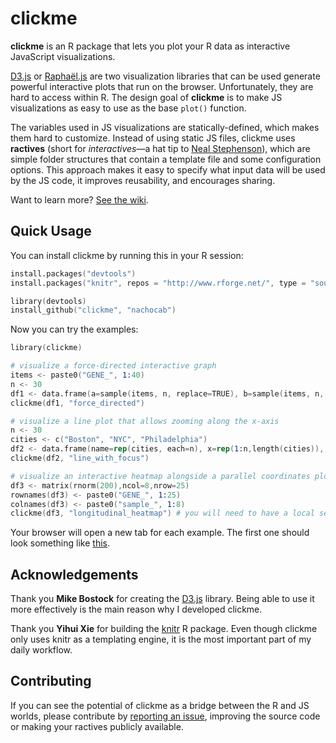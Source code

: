 # clickme

**clickme** is an R package that lets you plot your R data as interactive JavaScript visualizations.

[D3.js][] or [Raphaël.js][] are two visualization libraries that can be used generate powerful interactive plots that run on the browser. Unfortunately, they are hard to access within R. The design goal of **clickme** is to make JS visualizations as easy to use as the base `plot()` function.

The variables used in JS visualizations are statically-defined, which makes them hard to customize. Instead of using static JS files, clickme uses **ractives** (short for *interactives*—a hat tip to [Neal Stephenson](https://en.wikipedia.org/wiki/The_Diamond_Age)), which are simple folder structures that contain a template file and some configuration options. This approach makes it easy to specify what input data will be used by the JS code, it improves reusability, and encourages sharing.

Want to learn more? [See the wiki](https://github.com/nachocab/clickme/wiki).

## Quick Usage

You can install clickme by running this in your R session:

```S
install.packages("devtools")
install.packages("knitr", repos = "http://www.rforge.net/", type = "source")

library(devtools)
install_github("clickme", "nachocab")
```

Now you can try the examples:

```S
library(clickme)

# visualize a force-directed interactive graph
items <- paste0("GENE_", 1:40)
n <- 30
df1 <- data.frame(a=sample(items, n, replace=TRUE), b=sample(items, n, replace=TRUE), type=sample(letters[1:3], n, replace=TRUE))
clickme(df1, "force_directed")

# visualize a line plot that allows zooming along the x-axis
n <- 30
cities <- c("Boston", "NYC", "Philadelphia")
df2 <- data.frame(name=rep(cities, each=n), x=rep(1:n,length(cities)), y=c(sort(rnorm(n)),-sort(rnorm(n)),sort(rnorm(n))))
clickme(df2, "line_with_focus")

# visualize an interactive heatmap alongside a parallel coordinates plot
df3 <- matrix(rnorm(200),ncol=8,nrow=25)
rownames(df3) <- paste0("GENE_", 1:25)
colnames(df3) <- paste0("sample_", 1:8)
clickme(df3, "longitudinal_heatmap") # you will need to have a local server running for this example to work
```

Your browser will open a new tab for each example. The first one should look something like [this](http://bl.ocks.org/nachocab/5178583).

## Acknowledgements
Thank you **Mike Bostock** for creating the [D3.js][] library. Being able to use it more effectively is the main reason why I developed clickme.

Thank you **Yihui Xie** for building the [knitr][] R package. Even though clickme only uses knitr as a templating engine, it is the most important part of my daily workflow.

## Contributing
If you can see the potential of clickme as a bridge between the R and JS worlds, please contribute by [reporting an issue](https://github.com/nachocab/clickme/issues), improving the source code or making your ractives publicly available.

[D3.js]: http://d3js.org
[Raphaël.js]: http://raphaeljs.com
[knitr]: http://yihui.name/knitr/


